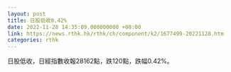 ```yaml
---
layout: post
title: 日股低收0.42%
date: 2022-11-28 14:35:09.000000000 +08:00
link: https://news.rthk.hk/rthk/ch/component/k2/1677499-20221128.htm
categories: rthk
---
```


日股低收，日經指數收報28162點，跌120點，跌幅0.42%。
